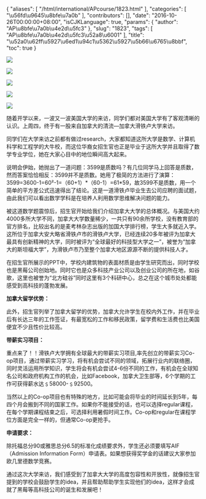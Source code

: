 {
    "aliases": [
        "/html/international/APcourse/1823.html"
    ],
    "categories": [
        "\u56fd\u9645\u8bfe\u7a0b"
    ],
    "contributors": [],
    "date": "2016-10-26T00:00:00+08:00",
    "isCJKLanguage": true,
    "params": {
        "author": "AP\u8bfe\u7a0b\u4e2d\u5fc3"
    },
    "slug": "1823",
    "tags": [
        "AP\u8bfe\u7a0b\u4e2d\u5fc3\u52a8\u6001"
    ],
    "title": "\u52a0\u62ff\u5927\u6ed1\u94c1\u5362\u5927\u5b66\u6765\u8bbf",
    "toc": true
}

![](https://cdn.tfls.online/mirror/full/e63312ced5726c5c193cd78485b0f2d5062ee1ed.jpg)




![](https://cdn.tfls.online/mirror/full/61603f49d107847dc74012cdcc7189c0101446d7.jpg)  

![](https://cdn.tfls.online/mirror/full/cac7326149723c9f82fae2cf4b5f609053f43de7.jpg)




![](https://cdn.tfls.online/mirror/full/fbd7662420533799a297eb9fe84118dcc0ed5d09.jpg)




![](https://cdn.tfls.online/mirror/full/714bb8039bf1585bb4c53a164dd304eeed87e2dd.jpg)







随着开学以来，一波又一波美国大学的来访，同学们都对美国大学有了客观清晰的认识。上周四，终于有一股来自加拿大的清流—加拿大滑铁卢大学来访。




同学们在大学来访之前都有做过research，大家都知道这所大学是数学、计算机科学和工程学的大牛校，而这位华裔女招生官也正是毕业于这所大学并且取得了数学专业学位，她在大家心目中的地位瞬间高大起来。




说明会伊始，她抛出了一道问题：3599是质数吗？有几位同学马上回答是质数，然而答案恰恰相反：3599并不是质数。她用了极简的方法进行了演算：3599=3600-1=60²-1=（60+1）\*（60-1）=61\*59，故3599不是质数，用一个简单的平方差公式迅速得出了结论。这是一道滑铁卢毕业生去公司应聘的面试题，由此我们可以看出数学学科是在培养人利用数学思维解决问题的能力。




被这道数学题震惊后，招生官开始给我们介绍加拿大大学的总体概况。与美国大约4000多所大学不同，加拿大大学数量稀少，一共只有90余所学校，没有教育部的官方排名，比较出名的是麦考林杂志出版的加国大学排行榜，学生大多就近入学。这所位于加拿大安大略省滑铁卢市的滑铁卢大学，已经连续20多年被评为加拿大最具有创新精神的大学，同时被评为“全球最好的科技型大学之一”，被誉为“加拿大的斯坦福大学”，为滑铁卢市乃至整个加拿大地区源源不断的提供科技人才。




在招生官所展示的PPT中，学校内建筑物的表面材质是由学生研究而出，同时学校也是黑莓公司创始地。同时它也是众多科技产业公司以及创业公司的所在地，如谷歌，这里也被誉为“北方硅谷”同时这里有3个科研中心，总之在这个城市处处都能感受到高科技的蓬勃发展。




**加拿大留学优势：**




此外，招生官列举了加拿大留学的优势，加拿大允许学生在校内外工作，并在毕业后有长达三年的工作签证，有最宽松的工作和移民政策，留学费和生活费也比美国便宜不少且性价比较高。




**带薪实习项目：**




重点来了！！滑铁卢大学拥有全球最大的带薪实习项目,率先创立的带薪实习Co-op项目，通过带薪实习学习，将有机会尝试不同的领域，拓展行业内的联络圈，同时灵活运用所学知识，学生将会有机会尝试4-6份不同的工作，有机会在全球知名公司和政府机构工作的机会，比如Facebook，加拿大卫生部等，6个学期的工作可获得薪水达﹩58000-﹩92500。




当然以上的Co-op项目也有特殊的地方，比如可能会将毕业的时间延长到5年，每四个月会搬到不同的国家工作。如果你不能接受的话，也可以选择regular课程，在每个学期课程结束之后，可选择利用暑假时间工作。Co-op和regular在课程学位方面是完全一样的，但通常Co-op更抢手。




**申请要求：**




除托福总分90或雅思总分6.5的标准化成绩要求外，学生还必须要填写AIF（Admission Information Form）申请表。如果想获得奖学金的话建议大家参加欧几里德数学竞赛。




通过这次大学来访，我们感受到了加拿大大学的高度包容性和开放性，就像招生官提到的学校会鼓励学生的idea，并且帮助帮助学生实现他们的idea，这样才会成就了黑莓等高科技公司的诞生和发展吧！



